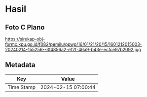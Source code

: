 # Hasil

## Foto C Plano

https://sirekap-obj-formc.kpu.go.id/f082/pemilu/ppwp/16/01/21/20/15/1601212015003-20240214-155256--3f4856a2-e12f-46a9-b43e-ecfce97b2092.jpg


## Metadata

| Key        | Value               |
| ---------- | ------------------- |
| Time Stamp | 2024-02-15 07:00:44 |



